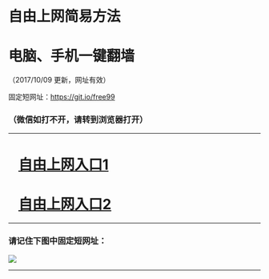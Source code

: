 ﻿# 自由上网简易方法

# 电脑、手机一键翻墙

（2017/10/09 更新，网址有效）

固定短网址：https://git.io/free99

### （微信如打不开，请转到浏览器打开）


***





# &nbsp;&nbsp; <a href="http://ft2411415077.fwq-tz-1001.info/fwqtz01.html?t=100900112256 " target="_blank">自由上网入口1</a>
# &nbsp;&nbsp; <a href="http://ft1116727955.fwq-tz-1002.info/fwqtz02.html?t=100900124711 " target="_blank">自由上网入口2</a>
***

### 请记住下图中固定短网址：

<img src="https://s3-us-west-2.amazonaws.com/fwq-1001/yjfq-20170905okok.png" /> 


***

